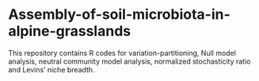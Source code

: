 # Assembly-of-soil-microbiota-in-alpine-grasslands
This repository contains R codes for variation-partitioning, Null model analysis, neutral community model analysis, normalized stochasticity ratio and Levins’ niche breadth.
